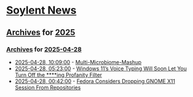# [Soylent News](../../../README.md)

## [Archives](../../index.md) for [2025](../index.md)

### [Archives](../../index.md) for [2025-04-28](index.md)

* [2025-04-28, 10:09:00](https://soylentnews.org/article.pl?sid=25/04/26/1734201&from=rss) - [Multi-Microbiome-Mashup](https://soylentnews.org/article.pl?sid=25/04/26/1734201&from=rss)
* [2025-04-28, 05:23:00](https://soylentnews.org/article.pl?sid=25/04/26/1715246&from=rss) - [Windows 11’s Voice Typing Will Soon Let You Turn Off the ****ing Profanity Filter](https://soylentnews.org/article.pl?sid=25/04/26/1715246&from=rss)
* [2025-04-28, 00:42:00](https://soylentnews.org/article.pl?sid=25/04/26/1713213&from=rss) - [Fedora Considers Dropping GNOME X11 Session From Repositories](https://soylentnews.org/article.pl?sid=25/04/26/1713213&from=rss)
